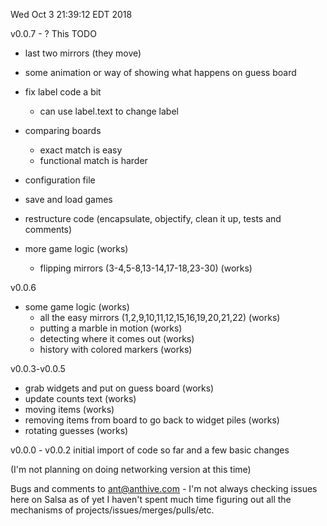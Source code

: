 Wed Oct  3 21:39:12 EDT 2018


v0.0.7 - ?  This TODO

  - last two mirrors (they move)
  - some animation or way of showing what happens on guess board
  - fix label code a bit
    - can use label.text to change label
  
  - comparing boards
    - exact match is easy
    - functional match is harder

  - configuration file
  - save and load games
  - restructure code (encapsulate, objectify, clean it up, tests and comments)



  - more game logic (works)
    - flipping mirrors (3-4,5-8,13-14,17-18,23-30) (works)


v0.0.6

  - some game logic (works)
    - all the easy mirrors (1,2,9,10,11,12,15,16,19,20,21,22) (works)
    - putting a marble in motion (works)
    - detecting where it comes out (works)
    - history with colored markers (works)


v0.0.3-v0.0.5

  - grab widgets and put on guess board (works)
  - update counts text (works)
  - moving items (works)
  - removing items from board to go back to widget piles (works)
  - rotating guesses (works)


v0.0.0 - v0.0.2
  initial import of code so far and a few basic changes



  (I'm not planning on doing networking version at this time)

  Bugs and comments to ant@anthive.com - I'm not always checking
issues here on Salsa as of yet I haven't spent much time figuring
out all the mechanisms of projects/issues/merges/pulls/etc.
